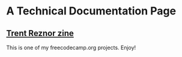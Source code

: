 # A Technical Documentation Page

## [Trent Reznor zine](https://handwashington.github.io/technical-documentation-page/)

This is one of my freecodecamp.org projects. Enjoy!
